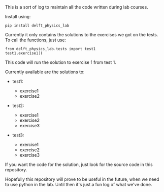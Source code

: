 This is a sort of log to maintain all the code written during lab courses.

Install using:

    pip install delft_physics_lab

Currently it only contains the solutions to the exercises we got on the tests. To call the functions, just use:

    from delft_physics_lab.tests import test1
    test1.exercise1()

This code will run the solution to exercise 1 from test 1. 

Currently available are the solutions to:
  - test1:
      - exercise1
      - exercise2

  - test2:
    - exercise1
    - exercise2
    - exercise3
    
  - test3:
    - exercise1
    - exercise2
    - exercise3

If you want the code for the solution, just look for the source code in this repository.

Hopefully this repository will prove to be useful in the future, when we need to use python in the lab.
Until then it's just a fun log of what we've done.